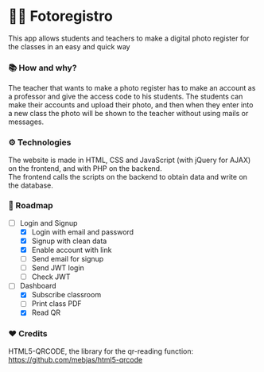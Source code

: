 # 🧑‍🏫 Fotoregistro
This app allows students and teachers to make a digital photo register for the classes in an easy and quick way

### 📚 How and why?
The teacher that wants to make a photo register has to make an account as a professor and give the access code to his students. The students can make their accounts and upload their photo, and then when they enter into a new class the photo will be shown to the teacher without using mails or messages.

### ⚙️ Technologies
The website is made in HTML, CSS and JavaScript (with jQuery for AJAX) on the frontend, and with PHP on the backend.<br />
The frontend calls the scripts on the backend to obtain data and write on the database.

### 🚀 Roadmap
- [ ] Login and Signup
    - [X] Login with email and password
    - [X] Signup with clean data
    - [X] Enable account with link
    - [ ] Send email for signup
    - [ ] Send JWT login
    - [ ] Check JWT
- [ ] Dashboard
    - [X] Subscribe classroom
    - [ ] Print class PDF
    - [X] Read QR

### ❤️ Credits
HTML5-QRCODE, the library for the qr-reading function: <a href="https://github.com/mebjas/html5-qrcode">https://github.com/mebjas/html5-qrcode</a>
